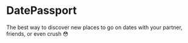 # DatePassport
The best way to discover new places to go on dates with your partner, friends, or even crush 😳
